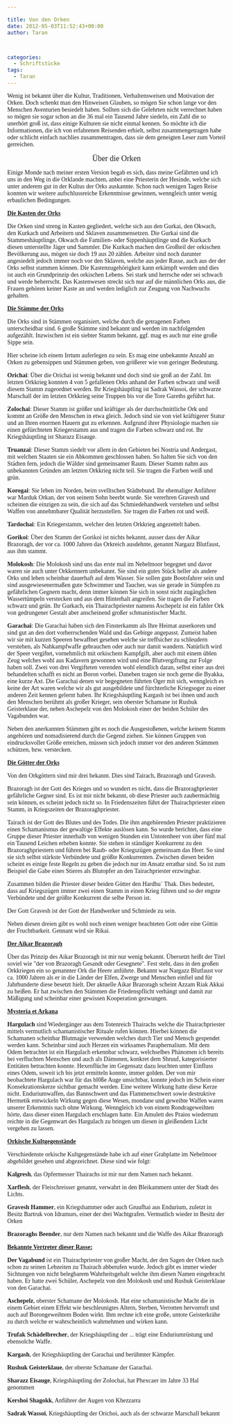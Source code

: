 ```yaml
---

title: Von den Orken
date: 2012-05-03T11:52:43+00:00
author: Taran



categories:
  - Schriftstücke
tags:
  - Taran
---
```

<span style="font-family: Constantia,serif;">Wenig ist bekannt über die Kultur, Traditionen, Verhaltensweisen und Motivation der Orken. Doch schenkt man den Hinweisen Glauben, so mögen Sie schon lange vor den Menschen Aventurien besiedelt haben. Sollten sich die Gelehrten nicht verrechnet haben so mögen sie sogar schon an die 36 mal ein Tausend Jahre siedeln, ein Zahl die so unerhört groß ist, dass einige Kulturen sie nicht einmal kennen. So möchte ich die Informationen, die ich von erfahrenen Reisenden erhielt, selbst zusammengetragen habe oder schlicht einfach nachlies zusammentragen, dass sie dem geneigten Leser zum Vorteil gerreichen.</span><!--more-->

<p align="center">
  <a name="_GoBack"></a> <span style="font-family: Constantia,serif;"><span style="font-size: large;">Über die Orken</span></span>
</p>

<span style="font-family: Constantia,serif;">Einige Monde nach meiner ersten Version begab es sich, dass meine Gefährten und ich uns in den Weg in die Orklande machten, anbei eine Priesterin der Hesinde, welche sich unter anderem gut in der Kultus der Orks auskannte. Schon nach wenigen Tagen Reise konnten wir weitere aufschlussreiche Erkenntnisse gewinnen, wenngleich unter wenig erbaulichen Bedingungen.</span>

<span style="font-family: Constantia,serif;"><u><b>Die Kasten der Orks</b></u></span>

<span style="font-family: Constantia,serif;">Die Orken sind streng in Kasten gegliedert, welche sich aus den Gurkai, den Okwach, den Kurkach und Arbeitern und Sklaven zusammensetzen. Die Gurkai sind die Stammeshäuptlinge, Okwach die Familien- oder Sippenhäuptlinge und die Kurkach diesen unterstellte Jäger und Sammler. Die Kurkach machen den Großteil der orkischen Bevölkerung aus, mögen sie doch 19 aus 20 zählen. Arbeiter sind noch darunter angesiedelt jedoch immer noch vor den Sklaven, welche aus jeder Rasse, auch aus der der Orks selbst stammen können. Die Kastenzugehörigkeit kann erkämpft werden und dies ist auch ein Grundprinzip des orkischen Lebens. Sei stark und herrsche oder sei schwach und werde beherrscht. Das Kastenwesen streckt sich nur auf die männlichen Orks aus, die Frauen gehören keiner Kaste an und werden lediglich zur Zeugung von Nachwuchs gehalten.</span>

<span style="font-family: Constantia,serif;"><u><b>Die Stämme der Orks</b></u></span>

<span style="font-family: Constantia,serif;">Die Orks sind in Stämmen organisiert, welche durch die getragenen Farben unterscheidbar sind. 6 große Stämme sind bekannt und werden im nachfolgenden aufgezählt. Inzwischen ist ein siebter Stamm bekannt, ggf. mag es auch nur eine große Sippe sein. </span>

<span style="font-family: Constantia,serif;">Hier scheine ich einem Irrtum auferlegen zu sein. Es mag eine unbekannte Anzahl an Orken zu gebensippen und Stämmen geben, von größerer wie von geringer Bedeutung. </span>

<span style="font-family: Constantia,serif;"><b>Orichai</b>: Über die Orichai ist wenig bekannt und doch sind sie groß an der Zahl. Im letzten Orkkrieg konnten 4 von 5 gefallenen Orks anhand der Farben schwarz und weiß diesem Stamm zugeordnet werden. Ihr Kriegshäuptling ist Sadrak Wassoi, der schwarze Marschall der im letzten Orkkrieg seine Truppen bis vor die Tore Gareths geführt hat.</span>

<span style="font-family: Constantia,serif;"><b>Zolochai</b>: Dieser Stamm ist größer und kräftiger als der durchschnittliche Ork und kommt an Größe den Menschen in etwa gleich. Jedoch sind sie von viel kräftigerer Statur und an Ihren enormen Hauern gut zu erkennen. Aufgrund ihrer Physiologie machen sie einen gefürchteten Kriegerstamm aus und tragen die Farben schwarz und rot. Ihr Kriegshäuptling ist Sharazz Eisauge.</span>

<span style="font-family: Constantia,serif;"><b>Truanzai</b>: Dieser Stamm siedelt vor allem in den Gebieten bei Nostria und Andergast, mit welchen Staaten sie ein Abkommen geschlossen haben. So halten Sie sich von den Städten fern, jedoch die Wälder sind gemeinsamer Raum. Dieser Stamm nahm aus unbekannten Gründen am letzten Orkkrieg nicht teil. Sie tragen die Farben weiß und grün.</span>

<span style="font-family: Constantia,serif;"><b>Korogai</b>: Sie leben im Norden, beim svelltschen Städtebund. Ihr ehemaliger Anführer war Marduk Orkan, der von seinem Sohn beerbt wurde. Sie vererhren Gravesh und scheinen die einzigen zu sein, die sich auf das Schmiedehandwerk verstehen und selbst Waffen von annehmbarer Qualität herzustellen. Sie tragen die Farben rot und weiß.</span>

<span style="font-family: Constantia,serif;"><b>Tardochai</b>: Ein Kriegerstamm, welcher den letzten Orkkrieg angezettelt haben.</span>

<span style="font-family: Constantia,serif;"><b>Gorikoi</b>: Über den Stamm der Gorikoi ist nichts bekannt, ausser dass der Aikar Brazoragh, der vor ca. 1000 Jahren das Orkreich ausdehnte, genannt Nargazz Blutfaust, aus ihm stammt.</span>

<span style="font-family: Constantia,serif;"><b>Molokosh</b>: Die Molokosh sind uns das erste mal im Nebelmoor begegnet und davor waren sie auch unter Orkkennern unbekannt. Sie sind ein gutes Stück heller als andere Orks und leben scheinbar dauerhaft auf dem Wasser. Sie sollen gute Bootsfahrer sein und sind ausgewiesenermaßen gute Schwimmer und Taucher, was sie gerade in Sümpfen zu gefährlichen Gegnern macht, denn immer können Sie sich in sonst nicht zugänglichen Wassertümpeln verstecken und aus dem Hinterhalt angreifen. Sie tragen die Farben schwarz und grün. Ihr Gurkach, ein Thairachpriester namens Aschepelz ist ein fahler Ork von gedrungener Gestalt aber anscheinend großer schmanistischer Macht.</span>

<span style="font-family: Constantia,serif;"><b>Garachai</b>: Die Garachai haben sich den Finsterkamm als Ihre Heimat auserkoren und sind gut an den dort vorherrschenden Wald und das Gebirge angepasst. Zumeist haben wir sie mit kurzen Speeren bewaffnet gesehen welche sie treffsicher zu schleudern verstehen, als Nahkampfwaffe gebrauchen oder auch nur damit wandern. Natürlich wird der Speer vergiftet, vornehmlich mit orkischem Kampfgift, aber auch mit einem üblen Zeug welches wohl aus Kadavern gewonnen wird und eine Blutvergiftung zur Folge haben soll. Zwei von drei Vergifteten verenden wohl elendlich daran, selbst einer aus drei behandelten schafft es nicht an Boron vorbei. Daneben tragen sie noch gerne die Byakka, eine kurze Axt. Die Garachai denen wir begegneten führten Oger mit sich, wenngleich es keine der Art waren welche wir als gut ausgebildete und fürchterliche Kriegsoger zu einer anderen Zeit kennen gelernt haben. Ihr Kriegshäuptling Kargash ist bei ihnen und auch den Menschen berühmt als großer Krieger, sein oberster Schamane ist Rushuk Geisterklaue der, neben Aschepelz von den Molokosh einer der beiden Schüler des Vagabunden war.</span>

<span style="font-family: Constantia,serif;">Neben den anerkannten Stämmen gibt es noch die Ausgestoßenen, welche keinem Stamm angehören und nomadisierend durch die Gegend ziehen. Sie können Gruppen von eindrucksvoller Größe erreichen, müssen sich jedoch immer vor den anderen Stämmen schützen, bzw. verstecken.</span>

<span style="font-family: Constantia,serif;"><u><b>Die Götter der Orks</b></u></span>

<span style="font-family: Constantia,serif;">Von den Orkgöttern sind mir drei bekannt. Dies sind Tairach, Brazoragh und Gravesh.</span>

<span style="font-family: Constantia,serif;">Brazoragh ist der Gott des Krieges und so wundert es nicht, dass die Brazoraghpriester gefährliche Gegner sind. Es ist mir nicht bekannt, ob diese Priester auch zaubermächtig sein können, es scheint jedoch nicht so. In Friedenszeiten führt der Thairachpriester einen Stamm, in Kriegszeiten der Brazoraghpriester.</span>

<span style="font-family: Constantia,serif;">Tairach ist der Gott des Blutes und des Todes. Die ihm angehörenden Priester praktizieren einen Schamanismus der gewaltige Effekte auslösen kann. So wurde berichtet, dass eine Gruppe dieser Priester innerhalb von wenigen Stunden ein Untotenheer von über fünf mal ein Tausend Leichen erheben konnte. Sie stehen in ständiger Konkurrenz zu den Brazoraghpriestern und führen bei Raub- oder Kriegszügen gemeinsam das Heer. So sind sie sich selbst stärkste Verbündete und größte Konkurrenten. Zwischen diesen beiden scheint es einige feste Regeln zu geben die jedoch nur im Ansatz erratbar sind. So ist zum Beispiel die Gabe eines Stieres als Blutopfer an den Tairachpriester erzwingbar.</span>

<span style="font-family: Constantia,serif;">Zusammen bilden die Priester dieser beiden Götter den Hardhu´ Thak. Dies bedeutet, dass auf Kriegszügen immer zwei einen Stamm in einen Krieg führen und so der engste Verbündete und der größte Konkurrent die selbe Person ist.</span>

<span style="font-family: Constantia,serif;">Der Gott Gravesh ist der Gott der Handwerker und Schmiede zu sein.</span>

<span style="font-family: Constantia,serif;">Neben diesen dreien gibt es wohl noch einen weniger beachteten Gott oder eine Göttin der Fruchtbarkeit. Gennant wird sie Rikai.</span>

<span style="font-family: Constantia,serif;"><u><b>Der Aikar Brazoragh</b></u></span>

<span style="font-family: Constantia,serif;">Über das Prinzip des Aikar Brazoragh ist mir nur wenig bekannt. Übersetzt heißt der Titel soviel wie "der von Brazoragh Gesandt oder Gesegnete". Fest steht, dass in den großen Orkkriegen ein so genannter Ork die Heere anführte. Bekannt war Nargazz Blutfaust vor ca. 1000 Jahren als er in die Länder der Elfen, Zwerge und Menschen einfiel und für Jahrhunderte diese besetzt hielt. Der aktuelle Aikar Brazoragh scheint Azzam Riak Akkai zu heißen. Er hat zwischen den Stämmen die Friedenspflicht verhängt und damit zur Mäßigung und scheinbar einer gewissen Kooperation gezwungen.</span>

<span style="font-family: Constantia,serif;"><u><b>Mysteria et Arkana</b></u></span>

<span style="font-family: Constantia,serif;"><b>Hargulach</b> sind Wiedergänger aus dem Totenreich Thairachs welche die Thairachpriester mittels vermutlich schamanistischer Rituale rufen können. Hierbei können die Schamanen scheinbar Blutmagie verwenden welches durch Tier und Mensch gespendet werden kann. Scheinbar sind auch Herzen ein wirksames Paraphernalium. Mit dem Odem betrachtet ist ein Hargulach erkennbar schwarz, welchselbes Phänomen ich bereits bei verfluchten Menschen und auch als Dämonen, konkret dem Shruuf, kategorisierter Entitäten betrachten konnte. Hexenflüche im Gegensatz dazu leuchten unter Einfluss eines Odem, soweit ich bis jetzt ermitteln konnte, immer golden. Der von mir beobachtete Hargulach war für das bl0ße Auge unsichtbar, konnte jedoch im Schein einer Konsekrationskerze sichtbar gemacht werden. Eine weitere Wirkung hatte diese Kerze nicht. Enduriumwaffen, das Bannschwert und das Flammenschwert sowie destruktive Hermetik entwickeln Wirkung gegen diese Wesen, mondane und geweihte Waffen waren unserer Erkenntnis nach ohne Wirkung. Wenngleich ich von einem Rondrageweihten hörte, dass dieser einen Hargulach erschlagen hatte. Ein Amulett des Praios wiederrum reichte in die Gegenwart des Hargulach zu bringen um diesen in gleißendem Licht vergehen zu lassen. </span>

<span style="font-family: Constantia,serif;"><u><b>Orkische Kultgegenstände</b></u></span>

<span style="font-family: Constantia,serif;">Verschiedenste orkische Kultgegenstände habe ich auf einer Grabplatte im Nebelmoor abgebildet gesehen und abgezeichnet. Diese sind wie folgt:</span>

<span style="font-family: Constantia,serif;"><b>Kalgresh</b>, das Opfermesser Thairachs ist mir nur dem Namen nach bekannt.</span>

<span style="font-family: Constantia,serif;"><b>Xarflesh</b>, der Fleischreisser genannt, verwahrt in den Bleikammern unter der Stadt des Lichts.</span>

<span style="font-family: Constantia,serif;"><b>Gravesh Hammer</b>, ein Kriegshammer oder auch Gruufhai aus Endurium, zuletzt in Besitz Bartruk von Idramurs, einer der drei Wachtgrafen. Vermutlich wieder in Besitz der Orken</span>

<span style="font-family: Constantia,serif;"><b>Brazoraghs Beender</b>, nur dem Namen nach bekannt und die Waffe des Aikar Brazoragh</span>

<span style="font-family: Constantia,serif;"><u><b>Bekannte Vertreter dieser Rasse:</b></u></span>

<span style="font-family: Constantia,serif;"><b>Der Vagabund </b>ist ein Thairachpriester von großer Macht, der den Sagen der Orken nach schon zu seinen Lebzeiten zu Thairach abberufen wurde. Jedoch gibt es immer wieder Sichtungen von nicht belegbarem Wahrheitsgehalt welche ihm diesen Namen eingebracht haben. Er hatte zwei Schüler, Aschepelz von den Molokosh und und Rushuk Geisterklaue von den Garachai.</span>

<span style="font-family: Constantia,serif;"><b>Aschepelz</b>, oberster Schamane der Molokosh. Hat eine schamanistische Macht die in einem Gebiet einen Effekt wie beschleunigtes Altern, Sterben, Verrotten hervorruft und auch auf Borongeweihtem Boden wirkt. Ihm rechne ich eine große, untote Geisterkrähe zu durch welche er wahrscheinlich wahrnehmen und wirken kann. </span>

<span style="font-family: Constantia,serif;"><b>Trufak Schädelbrecher</b>, der Kriegshäuptling der ... trägt eine Enduriumrüstung und ebensolche Waffe.</span>

<span style="font-family: Constantia,serif;"><b>Kargash</b>, der Kriegshäuptling der Garachai und berühmter Kämpfer.</span>

<span style="font-family: Constantia,serif;"><b>Rushuk Geisterklaue</b>, der oberste Schamane der Garachai.</span>

<span style="font-family: Constantia,serif;"><b>Sharazz Eisauge</b>, Kriegshäuptling der Zolochai, hat Phexcaer im Jahre 33 Hal genommen</span>

<span style="font-family: Constantia,serif;"><b>Kershoi Shagokk</b>, Anführer der Augen von Khezzarra</span>

<span style="font-family: Constantia,serif;"><b>Sadrak Wassoi</b>, Kriegshäuptling der Orichoi, auch als der schwarze Marschall bekannt</span>

&nbsp;
